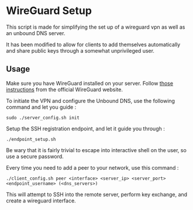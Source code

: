 # WireGuard Setup

This script is made for simplifying the set up of a wireguard vpn as well as an unbound DNS server.

It has been modified to allow for clients to add themselves automatically and share public keys through a somewhat unprivileged user.

## Usage

Make sure you have WireGuard installed on your server. Follow [those instructions](https://www.wireguard.com/install/) from the official WireGuard website.

To initiate the VPN and configure the Unbound DNS, use the following command and let you guide :

```
sudo ./server_config.sh init
```

Setup the SSH registration endpoint, and let it guide you through :

```
./endpoint_setup.sh
```

Be wary that it is fairly trivial to escape into interactive shell on the user, so use a secure password.

Every time you need to add a peer to your network, use this command :

```
./client_config.sh peer <interface> <server_ip> <server_port> <endpoint_username> (<dns_servers>)
```

This will attempt to SSH into the remote server, perform key exchange, and create a wireguard interface.
